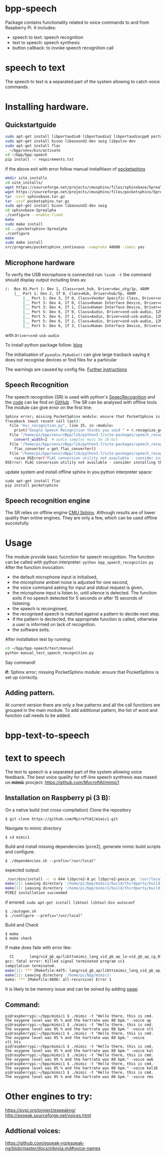 # bpp-speech

Package contains functionality related to voice commands to and from Raspberry Pi.
It includes:
- speech to text: speech recognition
- text to speech: speech synthesis
- button callback: to invoke speech recognition call

**speech to text**
==================

The speech to text is a separated part of the system allowing to catch voice commands.

# Installing hardware.

## Quickstartguide

```bash
sudo apt-get install libportaudio0 libportaudio2 libportaudiocpp0 portaudio19-dev
sudo apt-get install bison libasound2-dev swig libpulse-dev
sudo apt-get install flac
. ~/bpp/venv/bin/activate
cd ~/bpp/bpp-speech
pip install -r requirements.txt
```

If the above exit with error follow manual installtiaon of [pocketsphinx](https://howchoo.com/pi/how-to-install-pocketsphinx-on-a-raspberry-pi)

```bash
mkdir site_installs
cd site_installs/
wget https://sourceforge.net/projects/cmusphinx/files/sphinxbase/5prealpha/sphinxbase-5prealpha.tar.gz/download -O sphinxbase.tar.gz
wget https://sourceforge.net/projects/cmusphinx/files/pocketsphinx/5prealpha/pocketsphinx-5prealpha.tar.gz/download -O pocketsphinx.tar.gz
tar -xzvf sphinxbase.tar.gz
tar -xzvf pocketsphinx.tar.gz
sudo apt-get install bison libasound2-dev swig
cd sphinxbase-5prealpha
./configure --enable-fixed
make
sudo make install
cd ../pocketsphinx-5prealpha
./configure
make
sudo make install
src/programs/pocketsphinx_continuous -samprate 48000 -inmic yes
```

## Microphone hardware

To verify the USB microphone is connected run: 
`lsusb -t` 
the command should display output including lines as:

```bash
/:  Bus 01.Port 1: Dev 1, Class=root_hub, Driver=dwc_otg/1p, 480M
    |__ Port 1: Dev 2, If 0, Class=Hub, Driver=hub/5p, 480M
        |__ Port 1: Dev 3, If 0, Class=Vendor Specific Class, Driver=smsc95xx, 480M
        |__ Port 3: Dev 4, If 0, Class=Human Interface Device, Driver=usbhid, 1.5M
        |__ Port 3: Dev 4, If 1, Class=Human Interface Device, Driver=usbhid, 1.5M
        |__ Port 5: Dev 6, If 0, Class=Audio, Driver=snd-usb-audio, 12M
        |__ Port 5: Dev 6, If 1, Class=Audio, Driver=snd-usb-audio, 12M
        |__ Port 5: Dev 6, If 2, Class=Audio, Driver=snd-usb-audio, 12M
        |__ Port 5: Dev 6, If 3, Class=Human Interface Device, Driver=usbhid, 12M
```
with `Driver=snd-usb-audio`

To install python package follow: [blog](https://makersportal.com/blog/2018/8/23/recording-audio-on-the-raspberry-pi-with-python-and-a-usb-microphone)

The initialisation of `pyaudio.PyAudio()` can give large tracback saying it does not recognise devices or find files for a particular

The warnings are caused by config file. [Further instructions](https://stackoverflow.com/questions/7088672/pyaudio-working-but-spits-out-error-messages-each-time/17673011#17673011)

## Speech Recognition

The speech recognition (SR) is used with python's [SpeecRecognition](https://pypi.org/project/SpeechRecognition/) and the [code](https://github.com/Uberi/speech_recognition/blob/master/speech_recognition/__init__.py) can be find on [GitHub](https://github.com/Uberi/speech_recognition) .
The SR can be analysed with offline tools  
The module can give error on the first line:

```bash
Sphinx error; missing PocketSphinx module: ensure that PocketSphinx is set up correctly.
Traceback (most recent call last):
  File "mic_recognition.py", line 25, in <module>
    print("Google Speech Recognition thinks you said " + r.recognize_google(audio))
  File "/home/pi/bpp/venv/vBpp/lib/python3.7/site-packages/speech_recognition/__init__.py", line 828, in recognize_google
    convert_width=2  # audio samples must be 16-bit
  File "/home/pi/bpp/venv/vBpp/lib/python3.7/site-packages/speech_recognition/__init__.py", line 445, in get_flac_data
    flac_converter = get_flac_converter()
  File "/home/pi/bpp/venv/vBpp/lib/python3.7/site-packages/speech_recognition/__init__.py", line 1196, in get_flac_converter
    raise OSError("FLAC conversion utility not available - consider installing the FLAC command line application by running `apt-get install flac` or your operating system's equivalent")
OSError: FLAC conversion utility not available - consider installing the FLAC command line application by running `apt-get install flac` or your operating system's equivalent
```
update system and install offline sphinx in you python interpreter space:

`sudo apt-get install flac`  
`pip install pocketsphinx`

## Speech recognition engine

The SR relies on offline engine [CMU Sphinx](https://cmusphinx.github.io/wiki/). Although results are of lower quality than online engines. They are only a few, which can be used offline succesfully.

# Usage

The module provide basic fucnction for speech recognition. The function can be called with python interpreter: `python bpp_speech_recognition.py`  
After the function invocation:
- the default microphone input is initialised,
- the microphone ambiet noise is adjusted for one second,
- the voice command asking for input and stdout request is given,
- the microphone input is listen to, until silence is detected. The function exits if no speech detected for 5 seconds or after 15 seconds of listening.
- the speech is reconginsed,
- the recognised speech is matched against a pattern to decide next step.
- if the pattern is dectected, the appropriate function is called, otherwise a user is informed on lack of recognition.
- the software exits.

After installation test by running:

```bash
cd ~/bpp/bpp-speech/test/manual
python manual_test_speech_recognition.py
```
Say command!

**if:**
Sphinx error; missing PocketSphinx module: ensure that PocketSphinx is set up correctly.

## Adding pattern.

At current version there are only a few patterns and all the call functions are grouped in the main module. To add additional pattern, the list of word and function call needs to be added.

**bpp-text-to-speech**
======================

# text to speech

The text to speech is a separated part of the system allowing voice feedback.
The best voice quaility for off-line speech synthesis was mased on **mimic** procject:
https://github.com/MycroftAI/mimic1

## Installation on Raspberry pi (3 B):

On a native build (not cross-compilation)
Clone the repository

    $ git clone https://github.com/MycroftAI/mimic1.git

Navigate to mimic directory

    $ cd mimic1

Build and install missing dependencies (pcre2), generate mimic build scripts and configure.

    $ ./dependencies.sh --prefix="/usr/local"

expected output:
```bash
 /usr/bin/install -c -m 644 libpcre2-8.pc libpcre2-posix.pc '/usr/local/lib/pkgconfig'
make[2]: Leaving directory '/home/pi/bpp/mimic1/build/thirdparty/build_pcre2'
make[1]: Leaving directory '/home/pi/bpp/mimic1/build/thirdparty/build_pcre2'
PCRE2 installation succeeded
```
if errored: 
`sudo apt-get install libtool libtool-bin autoconf`

    $ ./autogen.sh
    $ ./configure --prefix="/usr/local"

Build and Check

    $ make
    $ make check

If make does faile with error like:
```bash
  CC       lang/vid_gb_ap/libttsmimic_lang_vid_gb_ap_la-vid_gb_ap_cg_01_params.lo
gcc: fatal error: Killed signal terminated program cc1
compilation terminated.
make[1]: *** [Makefile:4475: lang/vid_gb_ap/libttsmimic_lang_vid_gb_ap_la-vid_gb_ap_cg_01_params.lo] Error 1
make[1]: Leaving directory '/home/pi/bpp/mimic1'
make: *** [Makefile:4806: all-recursive] Error 1
```
It is likely to be memory issue and can be solved by adding [swap](https://elsmorian.com/post/23366148056/basic-raspberry-pi-setup)

## Command:

	pi@raspberrypi:~/bpp/mimic1 $ ./mimic -t "Hello there, this is cmd. The oxygene level was 95 % and the hartrate was 80 bpm." -voice ap
	pi@raspberrypi:~/bpp/mimic1 $ ./mimic -t "Hello there, this is cmd. The oxygene level was 95 % and the hartrate was 80 bpm." -voice slt
	pi@raspberrypi:~/bpp/mimic1 $ ./mimic -t "Hello there, this is cmd. The oxygene level was 95 % and the hartrate was 80 bpm." -voice slt_hts
	pi@raspberrypi:~/bpp/mimic1 $ ./mimic -t "Hello there, this is cmd. The oxygene level was 95 % and the hartrate was 80 bpm." -voice kal
	pi@raspberrypi:~/bpp/mimic1 $ ./mimic -t "Hello there, this is cmd. The oxygene level was 95 % and the hartrate was 80 bpm." -voice awb
	pi@raspberrypi:~/bpp/mimic1 $ ./mimic -t "Hello there, this is cmd. The oxygene level was 95 % and the hartrate was 80 bpm." -voice kal16
	pi@raspberrypi:~/bpp/mimic1 $ ./mimic -t "Hello there, this is cmd. The oxygene level was 95 % and the hartrate was 80 bpm." -voice rms

# Other engines to try:

https://pypi.org/project/espeakng/
http://espeak.sourceforge.net/voices.html

## Addtional voices:

https://github.com/espeak-ng/espeak-ng/blob/master/docs/mbrola.md#voice-names


